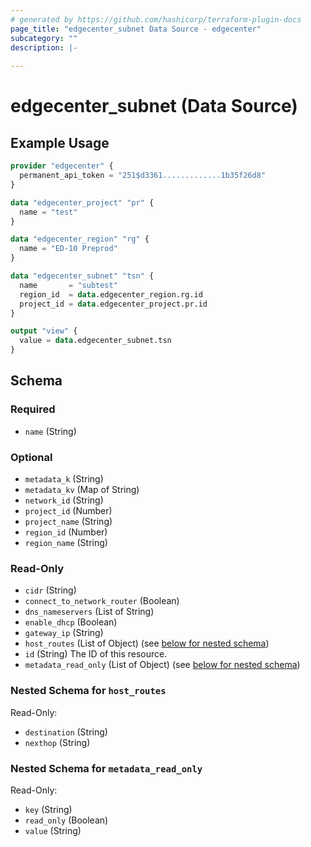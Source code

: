 ```yaml
---
# generated by https://github.com/hashicorp/terraform-plugin-docs
page_title: "edgecenter_subnet Data Source - edgecenter"
subcategory: ""
description: |-
  
---
```


# edgecenter_subnet (Data Source)



## Example Usage

```terraform
provider "edgecenter" {
  permanent_api_token = "251$d3361.............1b35f26d8"
}

data "edgecenter_project" "pr" {
  name = "test"
}

data "edgecenter_region" "rg" {
  name = "ED-10 Preprod"
}

data "edgecenter_subnet" "tsn" {
  name       = "subtest"
  region_id  = data.edgecenter_region.rg.id
  project_id = data.edgecenter_project.pr.id
}

output "view" {
  value = data.edgecenter_subnet.tsn
}
```

<!-- schema generated by tfplugindocs -->
## Schema

### Required

- `name` (String)

### Optional

- `metadata_k` (String)
- `metadata_kv` (Map of String)
- `network_id` (String)
- `project_id` (Number)
- `project_name` (String)
- `region_id` (Number)
- `region_name` (String)

### Read-Only

- `cidr` (String)
- `connect_to_network_router` (Boolean)
- `dns_nameservers` (List of String)
- `enable_dhcp` (Boolean)
- `gateway_ip` (String)
- `host_routes` (List of Object) (see [below for nested schema](#nestedatt--host_routes))
- `id` (String) The ID of this resource.
- `metadata_read_only` (List of Object) (see [below for nested schema](#nestedatt--metadata_read_only))

<a id="nestedatt--host_routes"></a>
### Nested Schema for `host_routes`

Read-Only:

- `destination` (String)
- `nexthop` (String)


<a id="nestedatt--metadata_read_only"></a>
### Nested Schema for `metadata_read_only`

Read-Only:

- `key` (String)
- `read_only` (Boolean)
- `value` (String)


